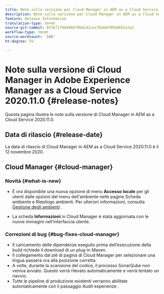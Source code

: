 ```yaml
---
title: Note sulla versione per Cloud Manager in AEM as a Cloud Service, versione 2020.11.0
description: Note sulla versione per Cloud Manager in AEM as a Cloud Service, versione 2020.11.0
feature: Release Information
translation-type: tm+mt
source-git-commit: 0f2b7176b44bb79bdcd1cecf6debf05bd652a1a1
workflow-type: tm+mt
source-wordcount: '188'
ht-degree: 5%

---
```



# Note sulla versione di Cloud Manager in Adobe Experience Manager as a Cloud Service 2020.11.0 {#release-notes}

Questa pagina illustra le note sulla versione di Cloud Manager in AEM as a Cloud Service 2020.11.0.

## Data di rilascio {#release-date}

La data di rilascio di Cloud Manager in AEM as a Cloud Service 2020.11.0 è il 12 novembre 2020.

## Cloud Manager {#cloud-manager}

### Novità {#what-is-new}

* È ora disponibile una nuova opzione di menu **Accesso locale** per gli utenti dalle opzioni del menu dell&#39;ambiente nelle pagine Scheda ambiente e Riepilogo ambienti.
Per ulteriori informazioni, consulta [Gestione degli ambienti](/help/implementing/cloud-manager/manage-environments.md#login-locally) .

* La scheda **Informazioni** in Cloud Manager è stata aggiornata con le nuove immagini nell’interfaccia utente.

### Correzioni di bug {#bug-fixes-cloud-manager}

* Il caricamento delle dipendenze eseguito prima dell’esecuzione della build richiede il download di un plug-in Maven.
* Il collegamento dal piè di pagina di Cloud Manager per selezionare una lingua passerà ora alla posizione corretta.
* A volte, durante la scansione del codice, il processo SonarQube non veniva avviato. Questo verrà rilevato automaticamente e verrà tentato un riavvio.
* Tutte le pipeline di produzione esistenti verranno abilitate automaticamente con il passaggio Audit esperienze .
